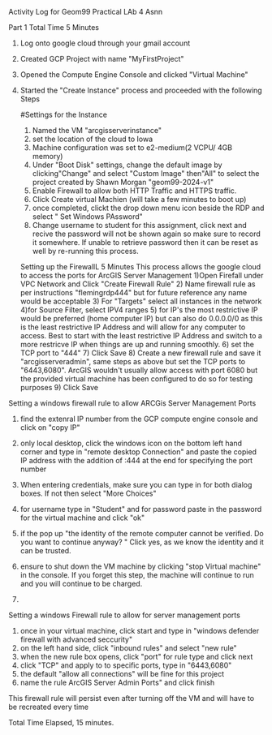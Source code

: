 Activity Log for Geom99 Practical LAb 4 Asnn

Part 1 Total Time 5 Minutes
1) Log onto google cloud through your gmail account 
2) Created GCP Project with name "MyFirstProject"
3) Opened the Compute Engine Console and clicked "Virtual Machine"
4) Started the "Create Instance" process and proceeded with the following Steps

   #Settings for the Instance
   1) Named the VM "arcgisserverinstance"
   2) set the location of the cloud to Iowa
   3) Machine configuration was set to e2-medium(2 VCPU/ 4GB memory)
   4) Under "Boot Disk" settings, change the default image by clicking"Change" and select "Custom Image" then"All" to select the project created by Shawn Morgan "geom99-2024-v1"
   5) Enable Firewall to allow both HTTP Traffic and HTTPS traffic.
   6) Click Create virtual Machien (will take a few minutes to boot up)
   7) once completed, clickt the drop down menu icon beside the RDP and select " Set Windows PAssword"
   8) Change username to student for this assignment, click next and recive the password will not be shown again so make sure to record it somewhere.  If unable to retrieve password then it can be reset as well by re-running this process.


   Setting up the FirewallL 5 Minutes
This process allows the google cloud to access the ports for ArcGIS Server Management
   1)Open Firefall  under VPC Network and Click "Create Firewall Rule"
   2) Name firewall rule as per instructions "flemingrdp444" but for future reference any name would be acceptable
   3) For "Targets" select  all instances in the network
   4)for Source Filter,  select IPV4 ranges
   5) for IP's the most restrictive IP would be preferred (home computer IP) but can also do 0.0.0.0/0 as this is the least restrictive IP Address and will allow for any computer to access.  Best to start with the least restrictive IP Address and switch to a more restricve IP when things are up and running smoothly.
   6) set the TCP port to "444"
   7) Click Save
   8) Create a new firewall rule and save it "arcgisserveradmin", same steps as above but set the TCP ports to "6443,6080".  ArcGIS wouldn't usually allow access with port 6080 but the provided virtual machine has been configured to do so for testing purposes
   9) Click Save



  Setting a windows firewall rule to allow ARCGis Server Management Ports 
  

 

1) find the extenral IP number from the GCP compute engine console and click on "copy IP"
2) only local desktop, click the windows icon on the bottom left hand corner and type in  "remote desktop Connection" and paste the copied IP address with the addition of :444 at the end for specifying the port number
3) When entering credentials, make sure you can type in for both dialog boxes.  If not then select "More Choices"
4) for username type in "Student" and for password paste in the password for the virtual machine and click "ok"
5) if the pop up "the identity of the remote computer cannot be verified.  Do you want to continue anyway? "  Click yes, as we know the identity and it can be trusted.
6) ensure to shut down the VM machine by clicking "stop Virtual machine" in the console.  If you forget this step, the machine will continue to run and you will continue to be charged.

7) 

Setting a windows Firewall rule to allow for server management ports
1) once in your virtual machine, click start and type in "windows defender firewall with advanced seccurity"
2) on the left hand side, click "inbound rules"  and select "new rule"
3) when the new rule box opens, click "port"  for rule type and click next
4) click  "TCP" and apply to to specific ports,  type in "6443,6080"
5) the default "allow all connections" will be fine for this project
6) name the rule ArcGIS Server Admin Ports" and click finish

This firewall rule will persist even after turning off the VM and will have to be recreated every time 


Total Time Elapsed, 15 minutes.


  
      
